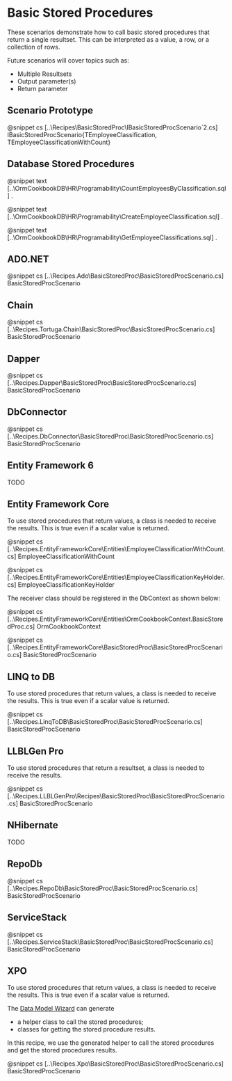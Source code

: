 ﻿# Basic Stored Procedures

These scenarios demonstrate how to call basic stored procedures that return a single resultset. This can be interpreted as a value, a row, or a collection of rows. 

Future scenarios will cover topics such as:

* Multiple Resultsets
* Output parameter(s)
* Return parameter

## Scenario Prototype

@snippet cs [..\Recipes\BasicStoredProc\IBasicStoredProcScenario`2.cs] IBasicStoredProcScenario{TEmployeeClassification, TEmployeeClassificationWithCount}

## Database Stored Procedures

@snippet text [..\OrmCookbookDB\HR\Programability\CountEmployeesByClassification.sql] .

@snippet text [..\OrmCookbookDB\HR\Programability\CreateEmployeeClassification.sql] .

@snippet text [..\OrmCookbookDB\HR\Programability\GetEmployeeClassifications.sql] .

## ADO.NET

@snippet cs [..\Recipes.Ado\BasicStoredProc\BasicStoredProcScenario.cs] BasicStoredProcScenario

## Chain

@snippet cs [..\Recipes.Tortuga.Chain\BasicStoredProc\BasicStoredProcScenario.cs] BasicStoredProcScenario

## Dapper

@snippet cs [..\Recipes.Dapper\BasicStoredProc\BasicStoredProcScenario.cs] BasicStoredProcScenario

## DbConnector

@snippet cs [..\Recipes.DbConnector\BasicStoredProc\BasicStoredProcScenario.cs] BasicStoredProcScenario

## Entity Framework 6

TODO

## Entity Framework Core

To use stored procedures that return values, a class is needed to receive the results. This is true even if a scalar value is returned.

@snippet cs [..\Recipes.EntityFrameworkCore\Entities\EmployeeClassificationWithCount.cs] EmployeeClassificationWithCount

@snippet cs [..\Recipes.EntityFrameworkCore\Entities\EmployeeClassificationKeyHolder.cs] EmployeeClassificationKeyHolder

The receiver class should be registered in the DbContext as shown below:

@snippet cs [..\Recipes.EntityFrameworkCore\Entities\OrmCookbookContext.BasicStoredProc.cs] OrmCookbookContext

@snippet cs [..\Recipes.EntityFrameworkCore\BasicStoredProc\BasicStoredProcScenario.cs] BasicStoredProcScenario

## LINQ to DB

To use stored procedures that return values, a class is needed to receive the results. This is true even if a scalar value is returned.

@snippet cs [..\Recipes.LinqToDB\BasicStoredProc\BasicStoredProcScenario.cs] BasicStoredProcScenario

## LLBLGen Pro 

To use stored procedures that return a resultset, a class is needed to receive the results.

@snippet cs [..\Recipes.LLBLGenPro\Recipes\BasicStoredProc\BasicStoredProcScenario.cs] BasicStoredProcScenario

## NHibernate

TODO

## RepoDb

@snippet cs [..\Recipes.RepoDb\BasicStoredProc\BasicStoredProcScenario.cs] BasicStoredProcScenario

## ServiceStack

@snippet cs [..\Recipes.ServiceStack\BasicStoredProc\BasicStoredProcScenario.cs] BasicStoredProcScenario

## XPO

To use stored procedures that return values, a class is needed to receive the results. This is true even if a scalar value is returned.

The [Data Model Wizard](https://docs.devexpress.com/XPO/14810/design-time-features/data-model-wizard) can generate 

- a helper class to call the stored procedures;
- classes for getting the stored procedure results.

In this recipe, we use the generated helper to call the stored procedures and get the stored procedures results.

@snippet cs [..\Recipes.Xpo\BasicStoredProc\BasicStoredProcScenario.cs] BasicStoredProcScenario
